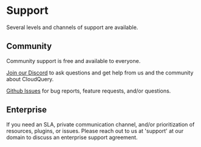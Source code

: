 # Support

Several levels and channels of support are available.

## Community

Community support is free and available to everyone.

[Join our Discord](https://discord.gg/8qZ7Y4Z) to ask questions and get help from us and the community about CloudQuery.

[Github Issues](https://github.com/cloudquery/cloudquery/issues) for bug reports, feature requests, and/or questions.

## Enterprise

If you need an SLA, private communication channel, and/or prioritization of resources, plugins, or issues. Please reach out to us at 'support' at our domain to discuss an enterprise support agreement.

